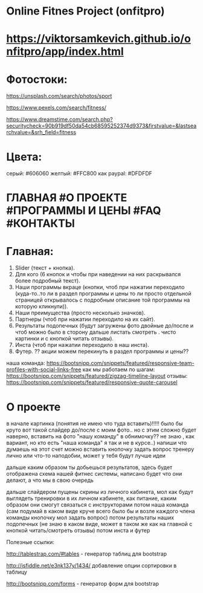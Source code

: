 # Online Fitnes Project (onfitpro)

# https://viktorsamkevich.github.io/onfitpro/app/index.html

# Фотостоки:
 https://unsplash.com/search/photos/sport

 https://www.pexels.com/search/fitness/
 
 https://www.dreamstime.com/search.php?securitycheck=90b919df50da54cb68595252374d9373&firstvalue=&lastsearchvalue=&srh_field=fitness

# Цвета:
серый: #606060
желтый: #FFC800
как paypal: #DFDFDF

# ГЛАВНАЯ #О ПРОЕКТЕ #ПРОГРАММЫ И ЦЕНЫ #FAQ #КОНТАКТЫ

# Главная:
1. Slider (текст + кнопка).
2. Для кого (6 кнопок и чтобы при наведении на них раскрывался более подробный текст).
3. Наши программы вкраце (кнопки, чтоб при нажатии переходило (куда-то..то ли в раздел программы и цены то ли просто отдельной страницей открывалось с подробным описание той программы на которую кликнули)).
4. Наши преимущества (просто несколько значков).
5. Партнеры (чтоб при нажатии переходило на их сайт).
6. Результаты подопечных (будут загружены фото двойные до/после и чтоб можно было в сторону дальше листать смотреть . чисто картинки и с кнопкой читать отзывы).
7. Инста (чтоб при нажатии переходило в наш инста).
8. Футер.
?? акции можем перекинуть в раздел программы и цены??

наша команда: https://bootsnipp.com/snippets/featured/responsive-team-profiles-with-social-links-free
как мы работаем по шагам: https://bootsnipp.com/snippets/featured/zigzag-timeline-layout
отзывы: https://bootsnipp.com/snippets/featured/responsive-quote-carousel


# О проекте
в начале картинка (понятия не имею что туда вставить)!!!!!
было бы круто вот такой слайдер до/после с моим фото.. но с этим сложно будет наверно, вставить на фото "нашу команду" в обнимочку?? не знаю , как вариант, но кто есть "наша команда" я так и не в курсе..) напиши что думаешь на этот счет
можно вставить кнопочку задать вопрос тренеру лично или что-то наподобии, может у тебя будут лучше идеи

дальше каким образом ты добьешься результатов, здесь будет отображена схема нашей фитнес системы, написано будет что они делают, а что мы в свою очередь

дальше слайдером пущены скрины из личного кабинета, мол как будут выглядеть тренировки в их личном кабинете, как питание, каким образом они смогут связаться с инструкторами
потом наша команда (сам подумай в каком виде круче всего было бы и возле каждого члена команды кнопочку мол задать вопрос)
потом результаты наших подопечных (не знаю в каком виде, может в таком же как на главной с кнопкой читать/смотреть отзывы)
потом инста и футер


Полезные ссылки:

http://tablestrap.com/#tables - генератор таблиц для bootstrap

http://jsfiddle.net/e3nk137y/1434/ добавление опции сортировки в таблицу

http://bootsnipp.com/forms - генератор форм для bootstrap
